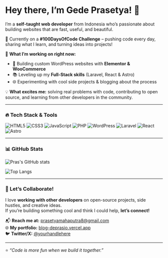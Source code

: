 # Hey there, I’m Gede Prasetya! 👋  

I’m a **self-taught web developer** from Indonesia who’s passionate about building websites that are fast, useful, and beautiful.  

🚀 Currently on a **#100DaysOfCode Challenge** – pushing code every day, sharing what I learn, and turning ideas into projects!  

🌱 **What I’m working on right now:**
- 🔧 Building custom WordPress websites with **Elementor & WooCommerce**
- 📚 Leveling up my **Full-Stack skills** (Laravel, React & Astro)
- 🌐 Experimenting with cool side projects & blogging about the process  

💡 **What excites me:** solving real problems with code, contributing to open source, and learning from other developers in the community.  

---

### 🔥 Tech Stack & Tools
![HTML5](https://img.shields.io/badge/-HTML5-E34F26?style=flat&logo=html5&logoColor=white)
![CSS3](https://img.shields.io/badge/-CSS3-1572B6?style=flat&logo=css3)
![JavaScript](https://img.shields.io/badge/-JavaScript-F7DF1E?style=flat&logo=javascript&logoColor=black)
![PHP](https://img.shields.io/badge/-PHP-777BB4?style=flat&logo=php&logoColor=white)
![WordPress](https://img.shields.io/badge/-WordPress-21759B?style=flat&logo=wordpress)
![Laravel](https://img.shields.io/badge/-Laravel-FF2D20?style=flat&logo=laravel&logoColor=white)
![React](https://img.shields.io/badge/-React-61DAFB?style=flat&logo=react&logoColor=black)
![Astro](https://img.shields.io/badge/-Astro-FF5D01?style=flat&logo=astro&logoColor=white)

---

### 📊 GitHub Stats
![Pras's GitHub stats](https://github-readme-stats.vercel.app/api?username=gedeprasetya&show_icons=true&theme=tokyonight)

![Top Langs](https://github-readme-stats.vercel.app/api/top-langs/?username=gedeprasetya&layout=compact&theme=tokyonight)

---

### 🤝 Let’s Collaborate!
I love **working with other developers** on open-source projects, side hustles, and creative ideas.  
If you’re building something cool and think I could help, **let’s connect!**

📬 **Reach me at:** prasetyamahaputra8@gmail.com  
🌐 **My portfolio:** [blog-deprasio.vercel.app](https://blog-deprasio.vercel.app)  
🐦 **Twitter/X:** [@yourhandlehere](https://twitter.com/gedeprasetya__) 

---
⭐️ _“Code is more fun when we build it together.”_
